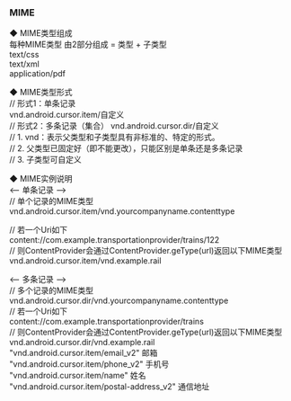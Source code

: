 ### MIME  

◆ MIME类型组成  
每种MIME类型 由2部分组成 = 类型 + 子类型  
text/css  
text/xml  
application/pdf  

◆ MIME类型形式  
// 形式1：单条记录    
vnd.android.cursor.item/自定义  
// 形式2：多条记录（集合）
vnd.android.cursor.dir/自定义   
// 1. vnd：表示父类型和子类型具有非标准的、特定的形式。  
// 2. 父类型已固定好（即不能更改），只能区别是单条还是多条记录    
// 3. 子类型可自定义  

◆ MIME实例说明  
<-- 单条记录 -->  
// 单个记录的MIME类型  
vnd.android.cursor.item/vnd.yourcompanyname.contenttype   

// 若一个Uri如下  
content://com.example.transportationprovider/trains/122     
// 则ContentProvider会通过ContentProvider.geType(url)返回以下MIME类型  
vnd.android.cursor.item/vnd.example.rail  

<-- 多条记录 -->  
// 多个记录的MIME类型  
vnd.android.cursor.dir/vnd.yourcompanyname.contenttype   
// 若一个Uri如下  
content://com.example.transportationprovider/trains   
// 则ContentProvider会通过ContentProvider.geType(url)返回以下MIME类型  
vnd.android.cursor.dir/vnd.example.rail  
"vnd.android.cursor.item/email_v2"							邮箱  
"vnd.android.cursor.item/phone_v2"						手机号  
"vnd.android.cursor.item/name"									姓名  
"vnd.android.cursor.item/postal-address_v2"		通信地址  

